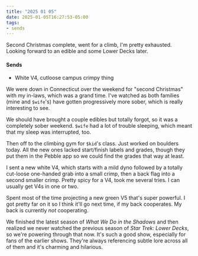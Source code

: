```yaml
---
title: "2025 01 05"
date: 2025-01-05T16:27:53-05:00
tags:
- sends
---
```


Second Christmas complete, went for a climb, I'm pretty exhausted. Looking
forward to an edible and some Lower Decks later.<!--more-->

#### Sends

 - White V4, cutloose campus crimpy thing

We were down in Connecticut over the weekend for "second Christmas" with my
in-laws, which was a grand time. I've watched as both families (mine and
`$wife`'s) have gotten progressively more sober, which is really interesting to
see.

We should have brought a couple edibles but totally forgot, so it was a
completely sober weekend. `$wife` had a lot of trouble sleeping, which meant
that my sleep was interrupted, too.

Then off to the climbing gym for `$kid`'s class. Just worked on boulders today.
All the new ones lacked start/finish labels and grades, though they put them in
the Pebble app so we could find the grades that way at least.

I sent a new white V4, which starts with a mild dyno followed by a totally
cut-loose one-handed grab into a small crimp, then a back flag into a second
smaller crimp. Pretty spicy for a V4, took me several tries. I can usually get
V4s in one or two.

Spent most of the time projecting a new green V5 that's super powerful. I got
pretty far on it so I think it'll go next time, if my back cooperates. My back
is currently *not* cooperating.

We finished the latest season of *What We Do in the Shadows* and then realized
we never watched the previous season of *Star Trek: Lower Decks*, so we're
powering through that now. It's such a good show, especially for fans of the
earlier shows. They're always referencing subtle lore across all of them and
it's charming and hilarious.

